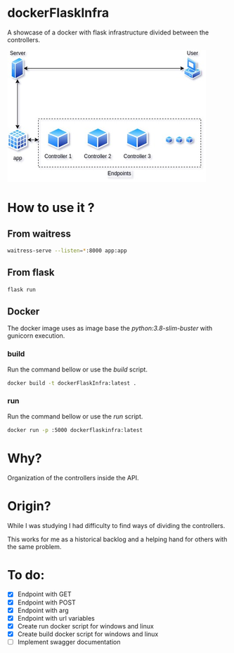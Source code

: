 # dockerFlaskInfra
A showcase of a docker with flask infrastructure divided between the controllers.


![](README/flask_infra.jpg)

# How to use it ?

## From waitress
```bash
waitress-serve --listen=*:8000 app:app
```

## From flask
```bash
flask run
```

## Docker
The docker image uses as image base the *python:3.8-slim-buster* with gunicorn execution.

### build
Run the command bellow or use the *build* script.
```bash
docker build -t dockerFlaskInfra:latest .
```

### run
Run the command bellow or use the *run* script.
```bash
docker run -p :5000 dockerflaskinfra:latest
```
# Why?
Organization of the controllers inside the API.

# Origin?
While I was studying I had difficulty to find ways of dividing the controllers.

This works for me as a historical backlog and a helping hand for others with the same problem.


# To do:
- [x] Endpoint with GET
- [x] Endpoint with POST
- [x] Endpoint with arg
- [x] Endpoint with url variables
- [x] Create run docker script for windows and linux
- [x] Create build docker script for windows and linux
- [ ] Implement swagger documentation
